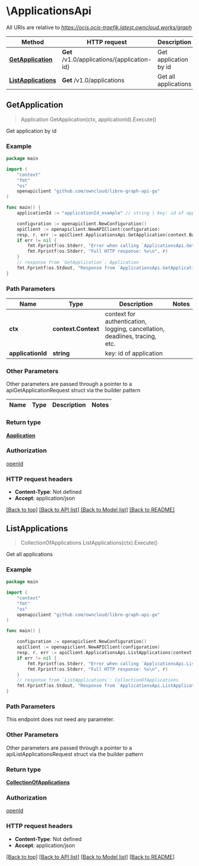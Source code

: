 # \ApplicationsApi

All URIs are relative to *https://ocis.ocis-traefik.latest.owncloud.works/graph*

Method | HTTP request | Description
------------- | ------------- | -------------
[**GetApplication**](ApplicationsApi.md#GetApplication) | **Get** /v1.0/applications/{application-id} | Get application by id
[**ListApplications**](ApplicationsApi.md#ListApplications) | **Get** /v1.0/applications | Get all applications



## GetApplication

> Application GetApplication(ctx, applicationId).Execute()

Get application by id

### Example

```go
package main

import (
	"context"
	"fmt"
	"os"
	openapiclient "github.com/owncloud/libre-graph-api-go"
)

func main() {
	applicationId := "applicationId_example" // string | key: id of application

	configuration := openapiclient.NewConfiguration()
	apiClient := openapiclient.NewAPIClient(configuration)
	resp, r, err := apiClient.ApplicationsApi.GetApplication(context.Background(), applicationId).Execute()
	if err != nil {
		fmt.Fprintf(os.Stderr, "Error when calling `ApplicationsApi.GetApplication``: %v\n", err)
		fmt.Fprintf(os.Stderr, "Full HTTP response: %v\n", r)
	}
	// response from `GetApplication`: Application
	fmt.Fprintf(os.Stdout, "Response from `ApplicationsApi.GetApplication`: %v\n", resp)
}
```

### Path Parameters


Name | Type | Description  | Notes
------------- | ------------- | ------------- | -------------
**ctx** | **context.Context** | context for authentication, logging, cancellation, deadlines, tracing, etc.
**applicationId** | **string** | key: id of application | 

### Other Parameters

Other parameters are passed through a pointer to a apiGetApplicationRequest struct via the builder pattern


Name | Type | Description  | Notes
------------- | ------------- | ------------- | -------------


### Return type

[**Application**](Application.md)

### Authorization

[openId](../README.md#openId)

### HTTP request headers

- **Content-Type**: Not defined
- **Accept**: application/json

[[Back to top]](#) [[Back to API list]](../README.md#documentation-for-api-endpoints)
[[Back to Model list]](../README.md#documentation-for-models)
[[Back to README]](../README.md)


## ListApplications

> CollectionOfApplications ListApplications(ctx).Execute()

Get all applications

### Example

```go
package main

import (
	"context"
	"fmt"
	"os"
	openapiclient "github.com/owncloud/libre-graph-api-go"
)

func main() {

	configuration := openapiclient.NewConfiguration()
	apiClient := openapiclient.NewAPIClient(configuration)
	resp, r, err := apiClient.ApplicationsApi.ListApplications(context.Background()).Execute()
	if err != nil {
		fmt.Fprintf(os.Stderr, "Error when calling `ApplicationsApi.ListApplications``: %v\n", err)
		fmt.Fprintf(os.Stderr, "Full HTTP response: %v\n", r)
	}
	// response from `ListApplications`: CollectionOfApplications
	fmt.Fprintf(os.Stdout, "Response from `ApplicationsApi.ListApplications`: %v\n", resp)
}
```

### Path Parameters

This endpoint does not need any parameter.

### Other Parameters

Other parameters are passed through a pointer to a apiListApplicationsRequest struct via the builder pattern


### Return type

[**CollectionOfApplications**](CollectionOfApplications.md)

### Authorization

[openId](../README.md#openId)

### HTTP request headers

- **Content-Type**: Not defined
- **Accept**: application/json

[[Back to top]](#) [[Back to API list]](../README.md#documentation-for-api-endpoints)
[[Back to Model list]](../README.md#documentation-for-models)
[[Back to README]](../README.md)

